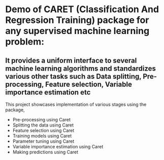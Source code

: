 # Demo of CARET (Classification And Regression Training) package for any supervised machine learning problem:

## It provides a uniform interface to several machine learning algorithms and standardizes various other tasks such as Data splitting, Pre-processing, Feature selection, Variable importance estimation etc 

This project showcases implementation of various stages using the package,
* Pre-processing using Caret
* Splitting the data using Caret
* Feature selection using Caret
* Training models using Caret
* Parameter tuning using Caret
* Variable importance estimation using Caret
* Making predictions using Caret
